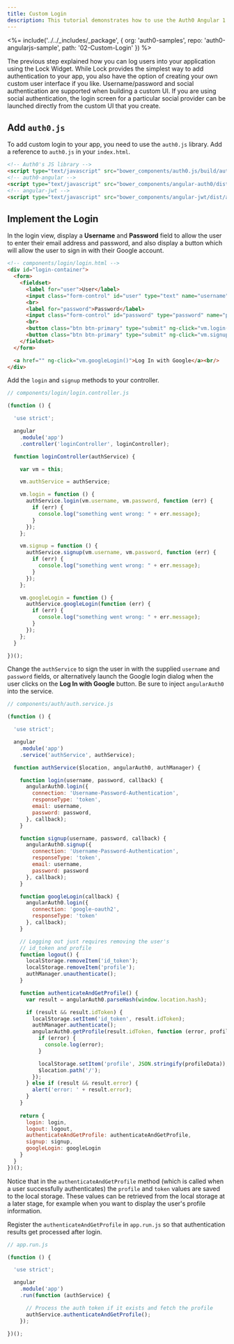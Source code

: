 ```yaml
---
title: Custom Login
description: This tutorial demonstrates how to use the Auth0 Angular 1.x SDK to add authentication and authorization to your mobile app.
---
```


<%= include('../../_includes/_package', {
  org: 'auth0-samples',
  repo: 'auth0-angularjs-sample',
  path: '02-Custom-Login'
}) %>

The previous step explained how you can log users into your application using the Lock Widget. While Lock provides the simplest way to add authentication to your app, you also have the option of creating your own custom user interface if you like. Username/password and social authentication are supported when building a custom UI. If you are using social authentication, the login screen for a particular social provider can be launched directly from the custom UI that you create.

## Add `auth0.js`

To add custom login to your app, you need to use the `auth0.js` library. Add a reference to `auth0.js` in your `index.html`.

```html
<!-- Auth0's JS library -->
<script type="text/javascript" src="bower_components/auth0.js/build/auth0.js"></script>
<!-- auth0-angular -->
<script type="text/javascript" src="bower_components/angular-auth0/dist/angular-auth0.js"></script>
<!-- angular-jwt -->
<script type="text/javascript" src="bower_components/angular-jwt/dist/angular-jwt.js"></script>
```

## Implement the Login

In the login view, display a **Username** and **Password** field to allow the user to enter their email address and password, and also display a button which will allow the user to sign in with their Google account.

```html
<!-- components/login/login.html -->
<div id="login-container">
  <form>
    <fieldset>
      <label for="user">User</label>
      <input class="form-control" id="user" type="text" name="username" ng-model="vm.username" />
      <br>
      <label for="password">Password</label>
      <input class="form-control" id="password" type="password" name="password" ng-model="vm.password" />
      <br>
      <button class="btn btn-primary" type="submit" ng-click="vm.login()">Log In</button>
      <button class="btn btn-primary" type="submit" ng-click="vm.signup()">Sign Up</button>
    </fieldset>
  </form>

  <a href="" ng-click="vm.googleLogin()">Log In with Google</a><br/>
</div>
```

Add the `login` and `signup` methods to your controller.

```js
// components/login/login.controller.js

(function () {

  'use strict';

  angular
    .module('app')
    .controller('loginController', loginController);

  function loginController(authService) {

    var vm = this;

    vm.authService = authService;

    vm.login = function () {
      authService.login(vm.username, vm.password, function (err) {
        if (err) {
          console.log("something went wrong: " + err.message);
        }
      });
    };

    vm.signup = function () {
      authService.signup(vm.username, vm.password, function (err) {
        if (err) {
          console.log("something went wrong: " + err.message);
        }
      });
    };

    vm.googleLogin = function () {
      authService.googleLogin(function (err) {
        if (err) {
          console.log("something went wrong: " + err.message);
        }
      });
    };
  }

})();
```

Change the `authService` to sign the user in with the supplied `username` and `password` fields, or alternatively launch the Google login dialog when the user clicks on the **Log In with Google** button. Be sure to inject `angularAuth0` into the service.

```js
// components/auth/auth.service.js

(function () {

  'use strict';

  angular
    .module('app')
    .service('authService', authService);

  function authService($location, angularAuth0, authManager) {

    function login(username, password, callback) {
      angularAuth0.login({
        connection: 'Username-Password-Authentication',
        responseType: 'token',
        email: username,
        password: password,
      }, callback);
    }

    function signup(username, password, callback) {
      angularAuth0.signup({
        connection: 'Username-Password-Authentication',
        responseType: 'token',
        email: username,
        password: password
      }, callback);
    }

    function googleLogin(callback) {
      angularAuth0.login({
        connection: 'google-oauth2',
        responseType: 'token'
      }, callback);
    }

    // Logging out just requires removing the user's
    // id_token and profile
    function logout() {
      localStorage.removeItem('id_token');
      localStorage.removeItem('profile');
      authManager.unauthenticate();
    }

    function authenticateAndGetProfile() {
      var result = angularAuth0.parseHash(window.location.hash);

      if (result && result.idToken) {
        localStorage.setItem('id_token', result.idToken);
        authManager.authenticate();
        angularAuth0.getProfile(result.idToken, function (error, profileData) {
          if (error) {
            console.log(error);
          }

          localStorage.setItem('profile', JSON.stringify(profileData));
          $location.path('/');
        });
      } else if (result && result.error) {
        alert('error: ' + result.error);
      }
    }
    
    return {
      login: login,
      logout: logout,
      authenticateAndGetProfile: authenticateAndGetProfile,
      signup: signup,
      googleLogin: googleLogin
    }
  }
})();
```

Notice that in the `authenticateAndGetProfile` method (which is called when a user successfully authenticates) the `profile` and `token` values are saved to the local storage. These values can be retrieved from the local storage at a later stage, for example when you want to display the user's profile information.

Register the `authenticateAndGetProfile` in `app.run.js` so that authentication results get processed after login.

```js
// app.run.js

(function () {

  'use strict';

  angular
    .module('app')
    .run(function (authService) {

      // Process the auth token if it exists and fetch the profile
      authService.authenticateAndGetProfile();
    });

})();
```
